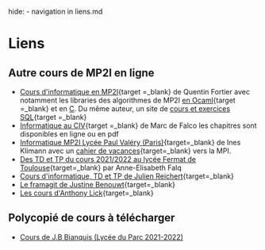 hide: - navigation  in liens.md

# Liens


## Autre cours de MP2I en ligne
* [Cours d'informatique en MP2I](https://mp2i-info.github.io/){target =_blank} de Quentin Fortier avec notamment les libraries des algorithmes de MP2I [en Ocaml](https://github.com/fortierq/mp2i-library-ocaml){target =_blank} et en [C](https://github.com/fortierq/mp2i-library-c). Du même auteur, un site de [cours et exercices SQL](https://sql-exercices.github.io/){target =_blank}
* [Informatique au CIV](https://mpi.guru/){target =_blank} de Marc de Falco les chapitres sont disponibles en ligne ou en pdf
* [Informatique MP2I Lycée Paul Valéry (Paris)](https://ineskkk.github.io/mp2i-pv/){target=_blank} de Ines Klimann avec un [cahier de vacances](https://ineskkk.github.io/cahier-de-vacances/){target=_blank} vers la MPI.
* [Des TD et TP du cours 2021/2022 au lycée Fermat de Toulouse](https://perso.eleves.ens-rennes.fr/~afalq494/mp2i.html){target=_blank} par Anne-Elisabeth Falq 
* [Cours d'informatique, TD et TP de Julien Reichert](http://jdreichert.fr/Enseignement/CPGE/){target=_blank}
* [Le framagit de Justine Benouwt](https://framagit.org/JB_info/mp2i){target=_blank}
* [Les cours d'Anthony Lick](https://anthonylick.com/mp2i/){target=_blank}

## Polycopié de cours à télécharger
* [Cours de J.B Bianquis (Lycée du Parc 2021-2022)](https://ens-fr.gitlab.io/algo2/poly-mp2i.pdf)